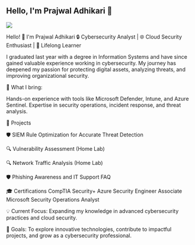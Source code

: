 ## Hello, I'm Prajwal Adhikari 👋
<a href="https://www.linkedin.com/in/prajwal-adhikari/"><img src="https://img.shields.io/badge/-LinkedIn-0072b1?&style=for-the-badge&logo-linkedin&logoColor=white" /></a>

Hello! 👋 I'm Prajwal Adhikari
🔒 Cybersecurity Analyst | 🌐 Cloud Security Enthusiast | 🚀 Lifelong Learner

I graduated last year with a degree in Information Systems and have since gained valuable experience working in cybersecurity. My journey has deepened my passion for protecting digital assets, analyzing threats, and improving organizational security.

🌟 What I bring:

Hands-on experience with tools like Microsoft Defender, Intune, and Azure Sentinel.
Expertise in security operations, incident response, and threat analysis.


📂 Projects

🛡️ SIEM Rule Optimization for Accurate Threat Detection


🔍 Vulnerability Assessment (Home Lab)

🔍 Network Traffic Analysis (Home Lab)


🛡️ Phishing Awareness and IT Support FAQ


🎓 Certifications
CompTIA Security+
Azure Security Engineer Associate
Microsoft Security Operations Analyst

💡 Current Focus: Expanding my knowledge in advanced cybersecurity practices and cloud security.

🎯 Goals: To explore innovative technologies, contribute to impactful projects, and grow as a cybersecurity professional.




